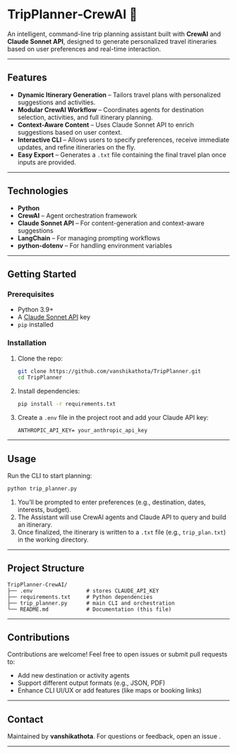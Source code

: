 # TripPlanner‑CrewAI 🚀

An intelligent, command-line trip planning assistant built with **CrewAI** and **Claude Sonnet API**, designed to generate personalized travel itineraries based on user preferences and real-time interaction.

---

## Features

* **Dynamic Itinerary Generation** – Tailors travel plans with personalized suggestions and activities.
* **Modular CrewAI Workflow** – Coordinates agents for destination selection, activities, and full itinerary planning.
* **Context-Aware Content** – Uses Claude Sonnet API to enrich suggestions based on user context.
* **Interactive CLI** – Allows users to specify preferences, receive immediate updates, and refine itineraries on the fly.
* **Easy Export** – Generates a `.txt` file containing the final travel plan once inputs are provided.

---

## Technologies

* **Python**
* **CrewAI** – Agent orchestration framework
* **Claude Sonnet API** – For content-generation and context-aware suggestions
* **LangChain** – For managing prompting workflows
* **python-dotenv** – For handling environment variables

---

## Getting Started

### Prerequisites

* Python 3.9+
* A [Claude Sonnet API](https://www.anthropic.com/docs/) key
* `pip` installed

### Installation

1. Clone the repo:

   ```bash
   git clone https://github.com/vanshikathota/TripPlanner.git
   cd TripPlanner
   ```

2. Install dependencies:

   ```bash
   pip install -r requirements.txt
   ```

3. Create a `.env` file in the project root and add your Claude API key:

   ```env
   ANTHROPIC_API_KEY= your_anthropic_api_key
   ```

---

## Usage

Run the CLI to start planning:

```bash
python trip_planner.py
```

1. You’ll be prompted to enter preferences (e.g., destination, dates, interests, budget).
2. The Assistant will use CrewAI agents and Claude API to query and build an itinerary.
3. Once finalized, the itinerary is written to a `.txt` file (e.g., `trip_plan.txt`) in the working directory.

---

## Project Structure

```
TripPlanner‑CrewAI/
├── .env                 # stores CLAUDE_API_KEY
├── requirements.txt     # Python dependencies
├── trip_planner.py      # main CLI and orchestration
└── README.md            # Documentation (this file)
```

---

## Contributions

Contributions are welcome! Feel free to open issues or submit pull requests to:

* Add new destination or activity agents
* Support different output formats (e.g., JSON, PDF)
* Enhance CLI UI/UX or add features (like maps or booking links)


---

## Contact

Maintained by **vanshikathota**.
For questions or feedback, open an issue .

---
